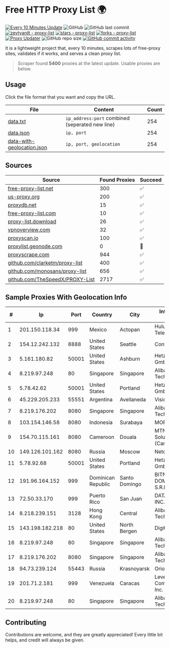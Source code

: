
# Free HTTP Proxy List 🌍

[![Every 10 Minutes Update](https://github.com/mertguvencli/http-proxy-list/actions/workflows/main.yml/badge.svg?branch=main)](https://github.com/mertguvencli/http-proxy-list/actions/workflows/main.yml)
![GitHub](https://img.shields.io/github/license/mertguvencli/http-proxy-list)
![GitHub last commit](https://img.shields.io/github/last-commit/mertguvencli/http-proxy-list)
[![zevtyardt - proxy-list](https://img.shields.io/static/v1?label=zevtyardt&message=proxy-list&color=blue&logo=github)](https://github.com/zevtyardt/proxy-list "Go to GitHub repo")
[![stars - proxy-list](https://img.shields.io/github/stars/zevtyardt/proxy-list?style=social)](https://github.com/zevtyardt/proxy-list)
[![forks - proxy-list](https://img.shields.io/github/forks/zevtyardt/proxy-list?style=social)](https://github.com/zevtyardt/proxy-list)
[![Proxy Updater](https://github.com/zevtyardt/proxy-list/workflows/Proxy%20Updater/badge.svg)](https://github.com/zevtyardt/proxy-list/actions?query=workflow:"Proxy+Updater")
![GitHub repo size](https://img.shields.io/github/repo-size/zevtyardt/proxy-list)
[![GitHub commit activity](https://img.shields.io/github/commit-activity/m/zevtyardt/proxy-list?logo=commits)](https://github.com/zevtyardt/proxy-list/commits/main)

It is a lightweight project that, every 10 minutes, scrapes lots of free-proxy sites, validates if it works, and serves a clean proxy list.

> Scraper found **5400** proxies at the latest update. Usable proxies are below.

## Usage

Click the file format that you want and copy the URL.

|File|Content|Count|
|----|-------|-----|
|[data.txt](https://raw.githubusercontent.com/mertguvencli/http-proxy-list/main/proxy-list/data.txt)|`ip_address:port` combined (seperated new line)|254|
|[data.json](https://raw.githubusercontent.com/mertguvencli/http-proxy-list/main/proxy-list/data.json)|`ip, port`|254|
|[data-with-geolocation.json](https://raw.githubusercontent.com/mertguvencli/http-proxy-list/main/proxy-list/data-with-geolocation.json)|`ip, port, geolocation`|254|

## Sources

|Source|Found Proxies|Succeed|
|------|-------------|-------|
|[free-proxy-list.net](https://free-proxy-list.net)|300|✅|
|[us-proxy.org](https://www.us-proxy.org)|200|✅|
|[proxydb.net](http://proxydb.net)|15|✅|
|[free-proxy-list.com](https://free-proxy-list.com/?page=&port=&type%5B%5D=http&type%5B%5D=https&up_time=0&search=Search)|10|✅|
|[proxy-list.download](https://www.proxy-list.download/HTTP)|26|✅|
|[vpnoverview.com](https://vpnoverview.com/privacy/anonymous-browsing/free-proxy-servers)|32|✅|
|[proxyscan.io](https://www.proxyscan.io)|100|✅|
|[proxylist.geonode.com](https://proxylist.geonode.com/api/proxy-list?limit=300&page=1&sort_by=lastChecked&sort_type=desc&protocols=http,https)|0|🚫|
|[proxyscrape.com](https://api.proxyscrape.com/v2/?request=displayproxies&protocol=http&timeout=10000&country=all&ssl=all&anonymity=all)|944|✅|
|[github.com/clarketm/proxy-list](https://raw.githubusercontent.com/clarketm/proxy-list/master/proxy-list-raw.txt)|400|✅|
|[github.com/monosans/proxy-list](https://raw.githubusercontent.com/monosans/proxy-list/main/proxies/http.txt)|656|✅|
|[github.com/TheSpeedX/PROXY-List](https://raw.githubusercontent.com/TheSpeedX/PROXY-List/master/http.txt)|2717|✅|


## Sample Proxies With Geolocation Info

|#|Ip|Port|Country|City|Internet Service Provider|
|-|--|----|-------|----|-------------------------|
|1|201.150.118.34|999|Mexico|Actopan|Hulux Telecomunicaciones|
|2|154.12.242.132|8888|United States|Seattle|Contabo Inc.|
|3|5.161.180.82|50001|United States|Ashburn|Hetzner Online GmbH|
|4|8.219.97.248|80|Singapore|Singapore|Alibaba (US) Technology Co., Ltd.|
|5|5.78.42.62|50001|United States|Portland|Hetzner Online GmbH|
|6|45.229.205.233|55551|Argentina|Avellaneda|Visio RED SRL|
|7|8.219.176.202|8080|Singapore|Singapore|Alibaba (US) Technology Co., Ltd.|
|8|103.154.146.58|8080|Indonesia|Surabaya|MORATELINDONAP|
|9|154.70.115.161|8080|Cameroon|Douala|MTN Network Solutions (Cameroon)|
|10|149.126.101.162|8080|Russia|Moscow|Netone Rus|
|11|5.78.92.68|50001|United States|Portland|Hetzner Online GmbH|
|12|191.96.164.152|999|Dominican Republic|Santo Domingo|BITNET DOMINICANA, S.R.L.|
|13|72.50.33.170|999|Puerto Rico|San Juan|DATACOM CARIBE, INC.|
|14|8.218.239.151|3128|Hong Kong|Central|Alibaba (US) Technology Co., Ltd.|
|15|143.198.182.218|80|United States|North Bergen|DigitalOcean, LLC|
|16|8.219.97.248|80|Singapore|Singapore|Alibaba (US) Technology Co., Ltd.|
|17|8.219.176.202|8080|Singapore|Singapore|Alibaba (US) Technology Co., Ltd.|
|18|94.73.239.124|55443|Russia|Krasnoyarsk|Orion Telecom LLC|
|19|201.71.2.181|999|Venezuela|Caracas|Level 3 Communications, Inc.|
|20|8.219.97.248|80|Singapore|Singapore|Alibaba (US) Technology Co., Ltd.|



## Contributing

Contributions are welcome, and they are greatly appreciated! Every
little bit helps, and credit will always be given.

